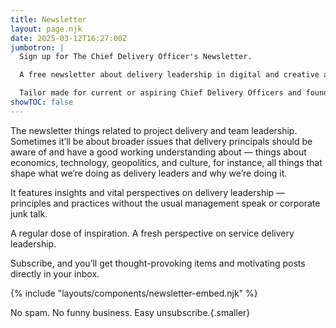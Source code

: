 ```yaml
---
title: Newsletter
layout: page.njk
date: 2025-03-12T16:27:00Z
jumbotron: |
  Sign up for The Chief Delivery Officer's Newsletter.

  A free newsletter about delivery leadership in digital and creative agencies and SaaS product businesses.

  Tailor made for current or aspiring Chief Delivery Officers and founders or leaders of ambitious businesses.{.smaller}
showTOC: false
---
```



The newsletter things related to project delivery and team leadership. Sometimes it’ll be about broader issues that delivery principals should be aware of and have a good working understanding about — things about economics, technology, geopolitics, and culture, for instance, all things that shape what we’re doing as delivery leaders and why we’re doing it.

It features insights and vital perspectives on delivery leadership — principles and practices without the usual management speak or corporate junk talk.

A regular dose of inspiration. A fresh perspective on service delivery leadership.

Subscribe, and you’ll get thought-provoking items and motivating posts directly in your inbox.

{% include "layouts/components/newsletter-embed.njk" %}

No spam. No funny business. Easy unsubscribe.{.smaller}
